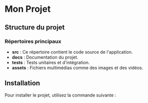 # Mon Projet

## Structure du projet

### Répertoires principaux

- **src** : Ce répertoire contient le code source de l'application.
- **docs** : Documentation du projet.
- **tests** : Tests unitaires et d'intégration.
- **assets** : Fichiers multimédias comme des images et des vidéos.

## Installation

Pour installer le projet, utilisez la commande suivante :
